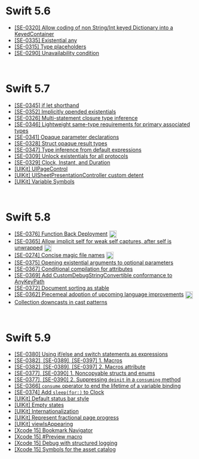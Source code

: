 # Swift 5.6
- [[SE-0320] Allow coding of non String/Int keyed Dictionary into a KeyedContainer](./swift5.6/codingkeyrepresentable.md)
- [[SE-0335] Existential any](./swift5.6/existential-any.md)
- [[SE-0315] Type placeholders](./swift5.6/type-placeholders.md)
- [[SE-0290] Unavailability condition](./swift5.6/unavailability-condition.md)

&nbsp;
# Swift 5.7
- [[SE-0345] if let shorthand](./swift5.7/if-let-shorthand.md)
- [[SE-0352] Implicitly opended existentials](./swift5.7/implicitly-opened-existentials.md)
- [[SE-0326] Multi-statement closure type inference](./swift5.7/multi-statement-closure-type-inference.md)
- [[SE-0346] Lightweight same-type requirements for primary associated types](./swift5.7/lightweight-same-type-requirements-for-primary-associated-types.md)
- [[SE-0341] Opaque parameter declarations](./swift5.7/opaque-parameter-declarations.md)
- [[SE-0328] Struct opaque result types](./swift5.7/struct-opaque-result-types.md)
- [[SE-0347] Type inference from default expressions](./swift5.7/type-inference-from-default-expressions.md)
- [[SE-0309] Unlock existentials for all protocols](./swift5.7/unlock-existentials-for-all-protocols.md)
- [[SE-0329] Clock, Instant, and Duration](./swift5.7/clock-instant-and-duration.md)
- [[UIKit] UIPageControl](./swift5.7/uipagecontrol.md)
- [[UIKit] UISheetPresentationController custom detent](./swift5.7/uisheetpresentationcontroller-custom-detent.md)
- [[UIKit] Variable Symbols](./swift5.7/variable-symbols.md)

&nbsp;
# Swift 5.8
- [[SE-0376] Function Back Deployment](https://jaeyoungan.medium.com/swift-5-8-backdeployed-692658fbfaa5) <img src="https://user-images.githubusercontent.com/61190690/167519208-27bbbfbe-700f-49d3-a517-579cca72817b.png" width="20" align="center">
- [[SE-0365] Allow implicit self for weak self captures, after self is unwrapped](https://jaeyoungan.medium.com/swift-5-8-implicit-self-5e0ebe7f175b) <img src="https://user-images.githubusercontent.com/61190690/167519208-27bbbfbe-700f-49d3-a517-579cca72817b.png" width="20" align="center">
- [[SE-0274] Concise magic file names](https://jaeyoungan.medium.com/swift-5-8-file-cb1f5e7fdf5b) <img src="https://user-images.githubusercontent.com/61190690/167519208-27bbbfbe-700f-49d3-a517-579cca72817b.png" width="20" align="center">
- [[SE-0375] Opening existential arguments to optional parameters](./swift5.8/opening-existential-arguments-to-optional-parameters.md)
- [[SE-0367] Conditional compilation for attributes](./swift5.8/conditional-compilation-for-attributes.md)
- [[SE-0369] Add CustomDebugStringConvertible conformance to AnyKeyPath](./swift5.8/add-customdebugstringconvertible-conformance-to-anykeypath.md)
- [[SE-0372] Document sorting as stable](./swift5.8/document-sorting-as-stable.md)
- [[SE-0362] Piecemeal adoption of upcoming language improvements](https://jaeyoungan.medium.com/swift-5-8-hasfeature-396d86105601) <img src="https://user-images.githubusercontent.com/61190690/167519208-27bbbfbe-700f-49d3-a517-579cca72817b.png" width="20" align="center">
- [Collection downcasts in cast patterns](./swift5.8/collection-downcasts-in-cast-patterns.md)

&nbsp;
# Swift 5.9
- [[SE-0380] Using if/else and switch statements as expressions](./swift5.9/using-if-else-and-switch-statements-as-expressions.md)
- [[SE-0382], [SE-0389], [SE-0397] 1. Macros](./swift5.9/macros.md)
- [[SE-0382], [SE-0389], [SE-0397] 2. Macros attribute](./swift5.9/macros-attribute.md)
- [[SE-0377], [SE-0390] 1. Noncopyable structs and enums](./swift5.9/noncopyable-structs-and-enums.md)
- [[SE-0377], [SE-0390] 2. Suppressing `deinit` in a `consuming` method](./swift5.9/suppressing-deinit-in-a-consuming-method.md)
- [[SE-0366] `consume` operator to end the lifetime of a variable binding](./swift5.9/consume-operator-to-end-the-lifetime-of-a-variable-binding.md)
- [[SE-0374] Add `sleep(for:)` to Clock](./swift5.9/add-sleepfor-to-clock.md)
- [[UIKit] Default status bar style](./swift5.9/default-status-bar-style.md)
- [[UIKit] Empty states](./swift5.9/empty-states.md)
- [[UIKit] Internationalization](./swift5.9/internationalization.md)
- [[UIKit] Represent fractional page progress](./swift5.9/represent-fractional-page-progress.md)
- [[UIKit] viewIsAppearing](./swift5.9/view-is-appearing.md)
- [[Xcode 15] Bookmark Navigator](./swift5.9/bookmark-navigator.md)
- [[Xcode 15] #Preview macro](./swift5.9/preview-macro.md)
- [[Xcode 15] Debug with structured logging](./swift5.9/debug-with-structured-logging.md)
- [[Xcode 15] Symbols for the asset catalog](./swift5.9/symbols-for-the-asset-catalog.md)